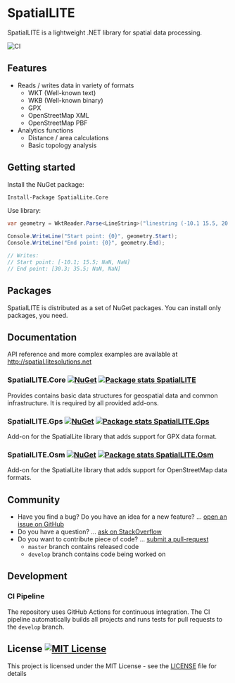 # SpatialLITE

SpatialLITE is a lightweight .NET library for spatial data processing.

![CI](https://github.com/lukaskabrt/SpatialLITE/workflows/CI/badge.svg?branch=develop)


## Features
* Reads / writes data in variety of formats
    * WKT (Well-known text)
    * WKB (Well-known binary)
    * GPX
    * OpenStreetMap XML
    * OpenStreetMap PBF
* Analytics functions
    * Distance / area calculations
    * Basic topology analysis


## Getting started

Install the NuGet package:
``` ps
Install-Package SpatialLite.Core
```

Use library:
``` c#
var geometry = WktReader.Parse<LineString>("linestring (-10.1 15.5, 20.2 -25.5, 30.3 35.5)");

Console.WriteLine("Start point: {0}", geometry.Start);
Console.WriteLine("End point: {0}", geometry.End);

// Writes:
// Start point: [-10.1; 15.5; NaN, NaN]
// End point: [30.3; 35.5; NaN, NaN]
```

## Packages

SpatialLITE is distributed as a set of NuGet packages. You can install only packages, you need.

## Documentation

API reference and more complex examples are available at http://spatial.litesolutions.net


### SpatialLITE.Core [![NuGet](https://img.shields.io/nuget/v/SpatialLite.Core.svg)](https://www.nuget.org/packages/SpatialLite.Core) [![Package stats SpatialLITE](https://img.shields.io/nuget/dt/SpatialLITE.Core.svg)](https://www.nuget.org/packages/SpatialLite.Core)

Provides contains basic data structures for geospatial data and common infrastructure. It is required by all provided add-ons.


### SpatialLITE.Gps [![NuGet](https://img.shields.io/nuget/v/SpatialLite.Gps.svg)](https://www.nuget.org/packages/SpatialLite.Gps) [![Package stats SpatialLITE.Gps](https://img.shields.io/nuget/dt/SpatialLITE.Gps.svg)](https://www.nuget.org/packages/SpatialLite.Gps)

Add-on for the SpatialLite library that adds support for GPX data format.


### SpatialLITE.Osm [![NuGet](https://img.shields.io/nuget/v/SpatialLite.Osm.svg)](https://www.nuget.org/packages/SpatialLite.Osm) [![Package stats SpatialLITE.Osm](https://img.shields.io/nuget/dt/SpatialLITE.Osm.svg)](https://www.nuget.org/packages/SpatialLite.Osm)

Add-on for the SpatialLite library that adds support for OpenStreetMap data formats.


## Community
* Have you find a bug? Do you have an idea for a new feature? ... [open an issue on GitHub](https://github.com/lukaskabrt/spatiallite-net/issues)
* Do you have a question? ... [ask on StackOverflow](https://stackoverflow.com/questions/ask?tags=spatiallite)
* Do you want to contribute piece of code? ... [submit a pull-request](https://github.com/lukaskabrt/spatiallite-net/pulls)
    * `master` branch contains released code
    * `develop` branch contains code being worked on

## Development

### CI Pipeline

The repository uses GitHub Actions for continuous integration. The CI pipeline automatically builds all projects and runs tests for pull requests to the `develop` branch.

## License [![MIT License](https://img.shields.io/badge/license-MIT-blue.svg)](LICENSE)
This project is licensed under the MIT License - see the [LICENSE](LICENSE) file for details